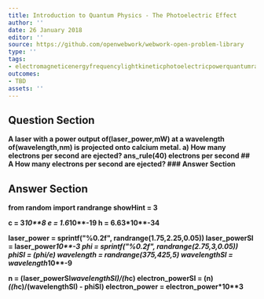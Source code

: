```yaml
---
title: Introduction to Quantum Physics - The Photoelectric Effect
author: ''
date: 26 January 2018
editor: ''
source: https://github.com/openwebwork/webwork-open-problem-library
type: ''
tags:
- electromagneticenergyfrequencylightkineticphotoelectricpowerquantumradiationwavelength
outcomes:
- TBD
assets: ''
---
```


## Question Section 

<b>
A laser with a power output of(laser_power,mW) at a wavelength of(wavelength,nm) is projected onto calcium metal.
a) How many electrons per second are ejected?
ans_rule(40) electrons per second
## A
How many electrons per second are ejected?
### Answer Section


## Answer Section

from random import randrange
showHint = 3

c = 3*10**8
e = 1.6*10**-19
h = 6.63*10**-34

laser_power = sprintf("%0.2f", randrange(1.75,2.25,0.05))
laser_powerSI  = laser_power*10**-3
phi = sprintf("%0.2f", randrange(2.75,3,0.05))
phiSI = (phi/e)
wavelength = randrange(375,425,5)
wavelengthSI = wavelength*10**-9

n = (laser_powerSI*wavelengthSI)/(h*c)
electron_powerSI = (n)*((h*c)/(wavelengthSI) - phiSI)
electron_power = electron_power*10**3